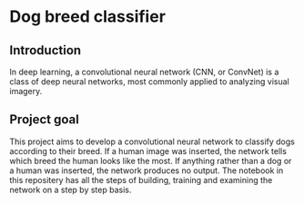 # Dog breed classifier

## Introduction
In deep learning, a convolutional neural network (CNN, or ConvNet) is a class of deep neural networks, most commonly applied to analyzing visual imagery.

## Project goal
This project aims to develop a convolutional neural network to classify dogs according to their breed. If a human image was inserted, the network tells which breed the human looks like the most. If anything rather than a dog or a human was inserted, the network produces no output. The notebook in this repositery has all the steps of building, training and examining the network on a step by step basis.

